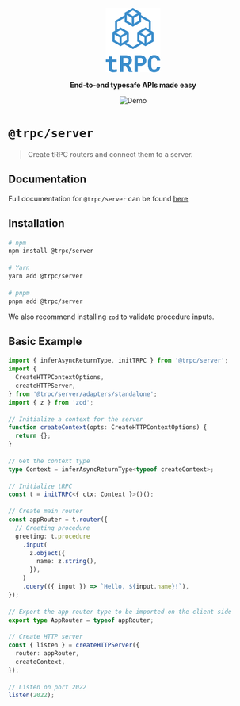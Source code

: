 <p align="center">
  <a href="https://trpc.io/"><img src="../../www/static/img/logo-text.svg" alt="tRPC" height="130"/></a>
</p>

<p align="center">
  <strong>End-to-end typesafe APIs made easy</strong>
</p>

<p align="center">
  <!-- TODO: replace with new version GIF -->
  <img src="https://storage.googleapis.com/trpc/trpcgif.gif" alt="Demo" />
</p>

# `@trpc/server`

> Create tRPC routers and connect them to a server.

## Documentation

Full documentation for `@trpc/server` can be found [here](https://trpc.io/docs/router)

## Installation

```bash
# npm
npm install @trpc/server

# Yarn
yarn add @trpc/server

# pnpm
pnpm add @trpc/server
```

We also recommend installing `zod` to validate procedure inputs.

## Basic Example

```ts
import { inferAsyncReturnType, initTRPC } from '@trpc/server';
import {
  CreateHTTPContextOptions,
  createHTTPServer,
} from '@trpc/server/adapters/standalone';
import { z } from 'zod';

// Initialize a context for the server
function createContext(opts: CreateHTTPContextOptions) {
  return {};
}

// Get the context type
type Context = inferAsyncReturnType<typeof createContext>;

// Initialize tRPC
const t = initTRPC<{ ctx: Context }>()();

// Create main router
const appRouter = t.router({
  // Greeting procedure
  greeting: t.procedure
    .input(
      z.object({
        name: z.string(),
      }),
    )
    .query(({ input }) => `Hello, ${input.name}!`),
});

// Export the app router type to be imported on the client side
export type AppRouter = typeof appRouter;

// Create HTTP server
const { listen } = createHTTPServer({
  router: appRouter,
  createContext,
});

// Listen on port 2022
listen(2022);
```
